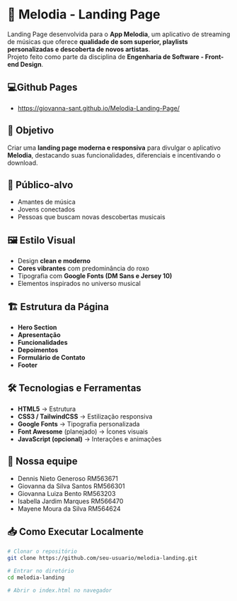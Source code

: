 # 🎵 Melodia - Landing Page

Landing Page desenvolvida para o **App Melodia**, um aplicativo de streaming de músicas que oferece **qualidade de som superior, playlists personalizadas e descoberta de novos artistas**.  
Projeto feito como parte da disciplina de **Engenharia de Software - Front-end Design**.

## 💻Github Pages
- https://giovanna-sant.github.io/Melodia-Landing-Page/

## 📌 Objetivo
Criar uma **landing page moderna e responsiva** para divulgar o aplicativo **Melodia**, destacando suas funcionalidades, diferenciais e incentivando o download.

## 🎯 Público-alvo
- Amantes de música  
- Jovens conectados  
- Pessoas que buscam novas descobertas musicais  

## 🖼️ Estilo Visual
- Design **clean e moderno**  
- **Cores vibrantes** com predominância do roxo  
- Tipografia com **Google Fonts (DM Sans e Jersey 10)**  
- Elementos inspirados no universo musical
  
## 🏗️ Estrutura da Página
- **Hero Section**
- **Apresentação**
- **Funcionalidades**
- **Depoimentos**
- **Formulário de Contato** 
- **Footer** 

## 🛠️ Tecnologias e Ferramentas
- **HTML5** → Estrutura  
- **CSS3 / TailwindCSS** → Estilização responsiva  
- **Google Fonts** → Tipografia personalizada  
- **Font Awesome** (planejado) → Ícones visuais  
- **JavaScript (opcional)** → Interações e animações

## 👥 Nossa equipe 
- Dennis Nieto Generoso RM563671
- Giovanna da Silva Santos RM566301
- Giovanna Luiza Bento RM563203
- Isabella Jardim Marques RM566470
- Mayene Moura da Silva RM564624

## 📥 Como Executar Localmente
```bash
# Clonar o repositório
git clone https://github.com/seu-usuario/melodia-landing.git

# Entrar no diretório
cd melodia-landing

# Abrir o index.html no navegador

